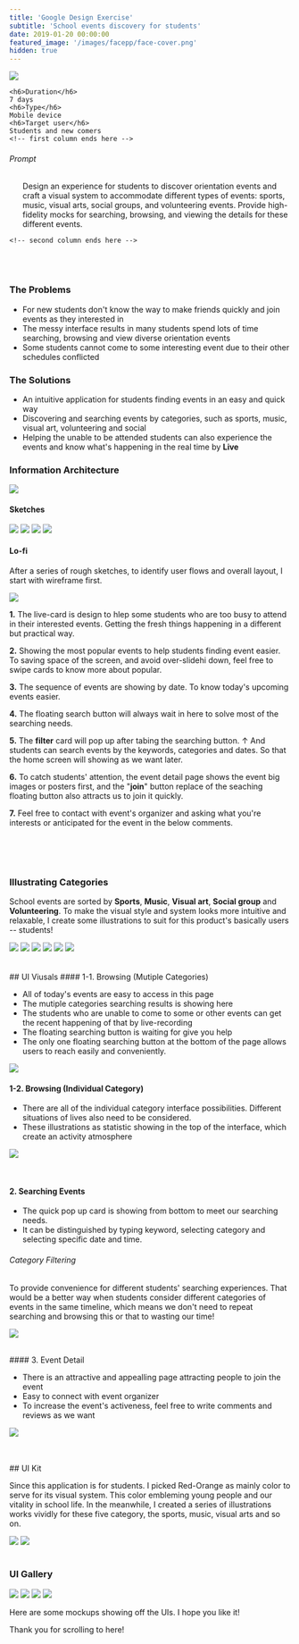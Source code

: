 ```yaml
---
title: 'Google Design Exercise'
subtitle: 'School events discovery for students'
date: 2019-01-20 00:00:00
featured_image: '/images/facepp/face-cover.png'
hidden: true
---
```


<script>
if (location.hostname !== "localhost") {
  var passwd = prompt("Enter Password : ", "");
  if (passwd !== "higoogle") location.href = "/"
}
</script>


![](/images/google/all.png)

<div class="row fit">
  <div class="col-sm-3 col-xs-12">
    <!-- first column starts from here -->
   
    <h6>Duration</h6>
    7 days
    <h6>Type</h6>
    Mobile device
    <h6>Target user</h6>
    Students and new comers
    <!-- first column ends here -->
  </div>
  <div class="col-sm-9 col-xs-12">
    <!-- second column starts from here -->
    <h6>Prompt </h6>
    <ul>
    Design an experience for students to discover orientation events and craft a visual system to accommodate different types of events: sports, music, visual arts, social groups, and volunteering events. Provide high-fidelity mocks for searching, browsing, and viewing the details for these different events.
       </ul>
        
    <!-- second column ends here -->
  </div>
</div> 


<br>
<br>

### The Problems

- For new students don't know the way to make friends quickly and join events as they interested in
- The messy interface results in many students spend lots of time searching, browsing and view diverse orientation events
- Some students cannot come to some interesting event due to their other schedules conflicted

### The Solutions

-  An intuitive application for students finding events in an easy and quick way
-  Discovering and searching events by categories, such as sports, music, visual art, volunteering and social
-  Helping the unable to be attended students can also experience the events and know what's happening in the real time by **Live**

### Information Architecture

![](/images/google/info-architecture.png)

#### Sketches

<div class="gallery" data-columns="1">
	<img src="/images/google/sketch/1.png">
	<img src="/images/google/sketch/2.png">
	<img src="/images/google/sketch/3.png">
	<img src="/images/google/sketch/4.png">
</div>

#### Lo-fi

After a series of rough sketches, to identify user flows and overall layout, I start with wireframe first. 

![](/images/google/wireframe.png)

**1.** The live-card is design to hlep some students who are too busy to attend in their interested events. Getting the fresh things happening in a different but practical way.

**2.** Showing the most popular events to help students finding event easier. To saving space of the screen, and avoid over-slidehi down, feel free to swipe cards to know more about popular.

**3.**  The sequence of events are showing by date. To know today's upcoming events easier.

**4.**  The floating search button will always wait in here to solve most of the searching needs.

**5.**  The **filter** card will pop up after tabing the searching button. ↑ And students can search events by the keywords, categories and dates. So that the home screen will showing as we want later.

**6.**  To catch students' attention, the event detail page shows the event big images or posters first, and the "**join**" button replace of the seaching floating button also attracts us to join it quickly. 

**7.**  Feel free to contact with event's organizer and asking what you're interests or anticipated for the event in the below comments.

<br>
<br>
<br>

### Illustrating Categories

School events are sorted by **Sports**, **Music**, **Visual art**, **Social group** and **Volunteering**. 
To make the visual style and system looks more intuitive and relaxable, I create some illustrations to suit for this product's basically users -- students!  


<div class="gallery full" data-columns="3">
	<img src="/images/google/illustrations/main-pic.png">
	<img src="/images/google/illustrations/music-pic.png">
	<img src="/images/google/illustrations/sport-pic.png">
	<img src="/images/google/illustrations/social-pic.png">
	<img src="/images/google/illustrations/visualArt-pic.png">
	<img src="/images/google/illustrations/vol-pic.png">
</div>



<br/>
<br/>
## UI Viusals
#### 1-1. Browsing (Mutiple Categories)

- All of today's events are easy to access in this page
- The mutiple categories searching results is showing here 
- The students who are unable to come to some or other events can get the recent happening of that by live-recording
- The floating searching button is waiting for give you help
- The only one floating searching button at the bottom of the page allows users to reach easily and conveniently.

![](/images/google/ui/uiui1.png)

#### 1-2. Browsing (Individual Category)

- There are all of the individual category interface possibilities. Different situations of lives also need to be considered. 
- These illustrations as statistic showing in the top of the interface, which create an activity atmosphere  
 
![](/images/google/ui/uiui4.png)

<br>

#### 2. Searching Events

- The quick pop up card is showing from bottom to meet our searching needs.
- It can be distinguished by typing keyword, selecting category and selecting specific date and time.

###### Category Filtering 

To provide convenience for different students' searching experiences. That would be a better way when students consider different categories of events in the same timeline, which means we don't need to repeat searching and browsing this or that to wasting our time!

![](/images/google/ui/uiui2.png)

<br>
#### 3. Event Detail

- There is an attractive and appealling page attracting people to join the event
- Easy to connect with event organizer
- To increase the event's activeness, feel free to write comments and reviews as we want

![](/images/google/ui/uiui3.png)




<br>
<br>
## UI Kit

Since this application is for students. I picked Red-Orange as mainly color to serve for its visual system. This color embleming young people and our vitality in school life. In the meanwhile, I created a series of illustrations works vividly for these five category, the sports, music, visual arts and so on.   


<div class="gallery full" data-columns="2">
	<img src="/images/google/uikit1.png">
   <img src="/images/google/uikit2.png">
</div>

<br>
	

### UI Gallery

<div class="gallery" data-columns="2">
	<img src="/images/google/gallery/1.jpg">
	<img src="/images/google/gallery/2.jpg">
	<img src="/images/google/gallery/3.jpg">
	<img src="/images/google/gallery/4.jpg">
</div>

Here are some mockups showing off the UIs. I hope you like it!

Thank you for scrolling to here!





